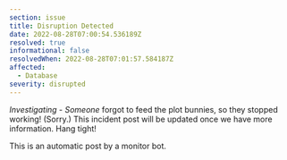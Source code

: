 ```yaml
---
section: issue
title: Disruption Detected
date: 2022-08-28T07:00:54.536189Z
resolved: true
informational: false
resolvedWhen: 2022-08-28T07:01:57.584187Z
affected:
  - Database
severity: disrupted
---
```

*Investigating* - _Someone_ forgot to feed the plot bunnies, so they stopped working! (Sorry.) This incident post will be updated once we have more information. Hang tight!

This is an automatic post by a monitor bot.
        